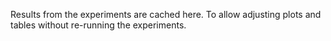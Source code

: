 Results from the experiments are cached here. To allow adjusting plots and tables without re-running the experiments.